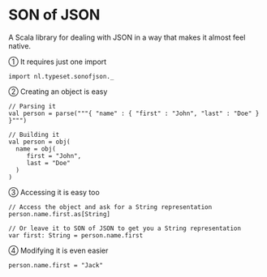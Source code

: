 # SON of JSON

A Scala library for dealing with JSON in a way that makes it almost feel native. 

① It requires just one import

```import nl.typeset.sonofjson._```

② Creating an object is easy

    // Parsing it
    val person = parse("""{ "name" : { "first" : "John", "last" : "Doe" } }""")
    
    // Building it
    val person = obj(
      name = obj(
         first = "John",
         last = "Doe"
      )
    )
    
③ Accessing it is easy too

	// Access the object and ask for a String representation
    person.name.first.as[String]
    
    // Or leave it to SON of JSON to get you a String representation
    var first: String = person.name.first
    
④ Modifying it is even easier

    person.name.first = "Jack"




